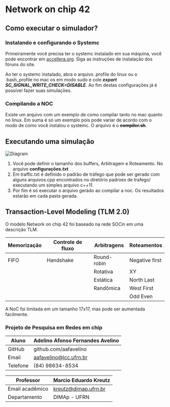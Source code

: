 # Network on chip 42  

## Como executar o simulador?
### Instalando e configurando o Systemc
Primeiramente você precisa ter o systemc instalado em sua máquina, você pode encontrar em [accellera.org](http://www.accellera.org/downloads/standards/systemc). Siga as instruções de instalação dos fóruns do site.

Ao ter o systemc instalado, abra o arquivo .profile do linux ou o .bash_profile no mac os em modo sudo e cole  ***export SC_SIGNAL_WRITE_CHECK=DISABLE***. Ao fim destas configurações já é possível fazer suas simulações.


### Compilando a NOC
Existe um arquivo com um exemplo de como compilar tanto no mac quanto no linux. Em suma é só um exemplo pois pode variar de acordo com o modo de como você instalou o systemc. O arquivo é o ~~**compiler.sh**~~. 

## Executando uma simulação




![Diagram](https://photos.app.goo.gl/D3D73AkVknkJzSg4A)


 1.  Você pode definir o tamanho dos buffers, Arbitragem e Roteamento. No arquivo **configurações.txt**
 2. Em traffic.txt é definido o padrão de tráfego que pode ser gerado com alguns arquivos.cpp encontrados no diretório padroes de trafego/ executando um simples arquivo c++11. 
 3. Por fim é só executar o arquivo gerado ao compilar a noc. Os resultados estarão em cada pasta gerada. 

## Transaction-Level Modeling (TLM 2.0)

O modelo Network on chip 42 foi baseado na rede SOCin em uma descrição TLM.

|    Memorização    |  Controle de fluxo |  Arbitragens | Roteamentos   |
|-------------------|--------------------|--------------|---------------|
|		FIFO		|	   Handshake	 |  Round-robin	| Negative first|
|		     		|	    			 |  Rotativa	|		XY	    |
|		     		|	    			 |  Estática 	|	North Last  |
|		     		|	    			 |  Randômica	|	West First  |
|		     		|	    			 |         		|	Odd Even    |

A NoC foi limitada em um tamanho 17x17, mas pode ser aumentada facilmente.

### Projeto de Pesquisa em Redes em chip

|  Aluno                        | Adelino Afonso Fernandes Avelino  |
|-------------------------------|-----------------------------------|
|  GitHub                       |  github.com/aafavelino            |
|  Email 		 				|  aafavelino@lcc.ufrn.br           |
|  Telefone						|  (84) 98634-8534					|


|  Professor                    | Marcio Eduardo Kreutz             |
|-------------------------------|-----------------------------------|
|  Email acadêmico 				|  kreutz@dimap.ufrn.br             |
|  Departamento 				|  DIMAp - UFRN 					|



